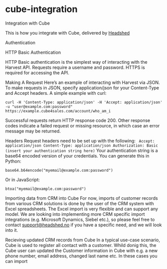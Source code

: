 # cube-integration
Integration with Cube

This is how you integrate with Cube, delivered by [Headshed](http://www.headshed.no)

Authentication

HTTP Basic Authentication

HTTP Basic authentication is the simplest way of interacting with the Harvest API. Requests require a username and password. HTTPS is required for accessing the API.

Making A Request
Here’s an example of interacting with Harvest via JSON. To make requests in JSON, specify application/json for your Content-Type and Accept headers. A simple example with curl:

`curl -H 'Content-Type: application/json' -H 'Accept: application/json' -u "user@example.com:password" https://example.cube4sales.com/account/who_am_i`

Successful requests return HTTP response code 200. Other response codes indicate a failed request or missing resource, in which case an error message may be returned.

Headers
Request headers need to be set up with the following:
`
Accept: application/json
Content-Type: application/json
Authorization: Basic (insert your authentication string here)`
Your authentication string is a base64 encoded version of your credentials. You can generate this in Python:

`base64.b64encode("myemail@example.com:password")`

Or in JavaScript:

`btoa("myemail@example.com:password")`


Importing data from CRM into Cube
For now, imports of customer records from various CRM solutions is done by the user of the CRM system with Excel spreadsheets. The Excel import is very flexible and can support any model. We are looking into implementing more CRM specific import integrations (e.g. Microsoft Dynamics, Siebel etc.), so please feel free to contact support@headshed.no if you have a specific need, and we will look into it.

Recieving updated CRM records from Cube
In a typical use-case scenario, Cube is used to register all contact with a customer. Whild donig this, the Cube user can updated the Customer information in Cube with e.g. a new phone number, email address, changed last name etc.
In these cases you can import

